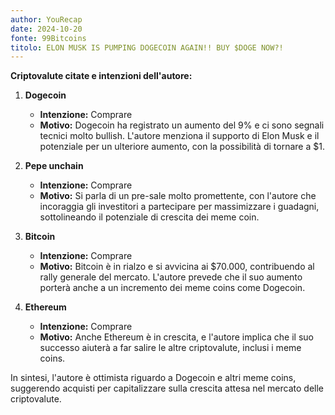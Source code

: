 ```yaml
---
author: YouRecap
date: 2024-10-20
fonte: 99Bitcoins
titolo: ELON MUSK IS PUMPING DOGECOIN AGAIN!! BUY $DOGE NOW?!
---
```


**Criptovalute citate e intenzioni dell'autore:**

1. **Dogecoin**
   - **Intenzione:** Comprare
   - **Motivo:** Dogecoin ha registrato un aumento del 9% e ci sono segnali tecnici molto bullish. L'autore menziona il supporto di Elon Musk e il potenziale per un ulteriore aumento, con la possibilità di tornare a $1.

2. **Pepe unchain**
   - **Intenzione:** Comprare
   - **Motivo:** Si parla di un pre-sale molto promettente, con l'autore che incoraggia gli investitori a partecipare per massimizzare i guadagni, sottolineando il potenziale di crescita dei meme coin.

3. **Bitcoin**
   - **Intenzione:** Comprare
   - **Motivo:** Bitcoin è in rialzo e si avvicina ai $70.000, contribuendo al rally generale del mercato. L'autore prevede che il suo aumento porterà anche a un incremento dei meme coins come Dogecoin.

4. **Ethereum**
   - **Intenzione:** Comprare
   - **Motivo:** Anche Ethereum è in crescita, e l'autore implica che il suo successo aiuterà a far salire le altre criptovalute, inclusi i meme coins.

In sintesi, l'autore è ottimista riguardo a Dogecoin e altri meme coins, suggerendo acquisti per capitalizzare sulla crescita attesa nel mercato delle criptovalute.
